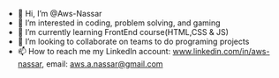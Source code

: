 - 👋 Hi, I’m @Aws-Nassar
- 👀 I’m interested in coding, problem solving, and gaming
- 🌱 I’m currently learning FrontEnd course(HTML,CSS & JS)
- 💞️ I’m looking to collaborate on teams to do programing projects
- 📫 How to reach me my LinkedIn account: www.linkedin.com/in/aws-nassar, email: aws.a.nassar@gmail.com

<!---
Aws-Nassar/Aws-Nassar is a ✨ special ✨ repository because its `README.md` (this file) appears on your GitHub profile.
You can click the Preview link to take a look at your changes.
--->

